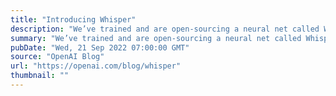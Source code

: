 ```yaml
---
title: "Introducing Whisper"
description: "We’ve trained and are open-sourcing a neural net called Whisper that approaches human level robustness and accuracy on English speech recognition."
summary: "We’ve trained and are open-sourcing a neural net called Whisper that approaches human level robustness and accuracy on English speech recognition."
pubDate: "Wed, 21 Sep 2022 07:00:00 GMT"
source: "OpenAI Blog"
url: "https://openai.com/blog/whisper"
thumbnail: ""
---
```


